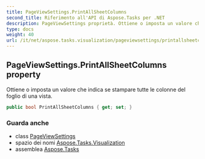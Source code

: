 ```yaml
---
title: PageViewSettings.PrintAllSheetColumns
second_title: Riferimento all'API di Aspose.Tasks per .NET
description: PageViewSettings proprietà. Ottiene o imposta un valore che indica se stampare tutte le colonne del foglio di una vista.
type: docs
weight: 40
url: /it/net/aspose.tasks.visualization/pageviewsettings/printallsheetcolumns/
---
```

## PageViewSettings.PrintAllSheetColumns property

Ottiene o imposta un valore che indica se stampare tutte le colonne del foglio di una vista.

```csharp
public bool PrintAllSheetColumns { get; set; }
```

### Guarda anche

* class [PageViewSettings](../)
* spazio dei nomi [Aspose.Tasks.Visualization](../../pageviewsettings/)
* assemblea [Aspose.Tasks](../../../)


